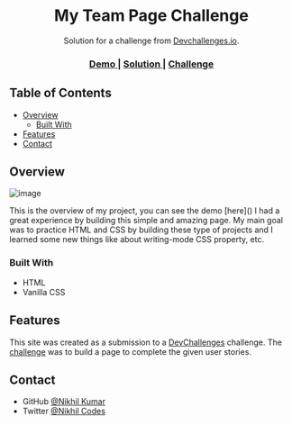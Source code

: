 <!-- Please update value in the {}  -->

<h1 align="center">My Team Page Challenge</h1>

<div align="center">
   Solution for a challenge from  <a href="http://devchallenges.io" target="_blank">Devchallenges.io</a>.
</div>

<div align="center">
  <h3>
    <a href="https://{your-demo-link.your-domain}">
      Demo
    </a>
    <span> | </span>
    <a href="https://{your-url-to-the-solution}">
      Solution
    </a>
    <span> | </span>
    <a href="https://devchallenges.io/challenges/hhmesazsqgKXrTkYkt0U">
      Challenge
    </a>
  </h3>
</div>

<!-- TABLE OF CONTENTS -->

## Table of Contents

- [Overview](#overview)
  - [Built With](#built-with)
- [Features](#features)
- [Contact](#contact)

<!-- OVERVIEW -->

## Overview

![image](https://user-images.githubusercontent.com/69680591/203552972-756652b7-d15c-4f86-b6b3-23de5be57e9b.png)


<!-- - Where can I see your demo? -->This is the overview of my project, you can see the demo [here]()
<!-- - What was your experience? -->I had a great experience by building this simple and amazing page.
<!-- - What have you learned/improved? --> My main goal was to practice HTML and CSS by building these type of projects and I learned some new things like about writing-mode CSS property, etc.

### Built With

<!-- This section should list any major frameworks that you built your project using. Here are a few examples.-->

- HTML
- Vanilla CSS

## Features

<!-- List the features of your application or follow the template. Don't share the figma file here :) -->

This site was created as a submission to a [DevChallenges](https://devchallenges.io/challenges) challenge. The [challenge](https://devchallenges.io/challenges/hhmesazsqgKXrTkYkt0U) was to build a page to complete the given user stories.



## Contact

- GitHub [@Nikhil Kumar](https://github.com/Nikhil-H4WK)
- Twitter [@Nikhil Codes](https://{twitter.com/nikhil__codes)
